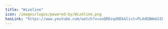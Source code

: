 ```yaml
---
title: "Wizeline"
icon: /images/logos/powered-by/Wizeline.png
hasLink: "https://www.youtube.com/watch?v=xoQRDzqdODk&list=PL4dEBWmGSIU9OkXQU2OAXmITPLhiMSPRp&index=40"
---
```

<!--
Licensed under the Apache License, Version 2.0 (the "License");
you may not use this file except in compliance with the License.
You may obtain a copy of the License at

http://www.apache.org/licenses/LICENSE-2.0

Unless required by applicable law or agreed to in writing, software
distributed under the License is distributed on an "AS IS" BASIS,
WITHOUT WARRANTIES OR CONDITIONS OF ANY KIND, either express or implied.
See the License for the specific language governing permissions and
limitations under the License.
-->
